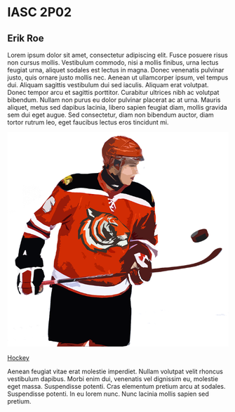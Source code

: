 # IASC 2P02
## Erik Roe

Lorem ipsum dolor sit amet, consectetur adipiscing elit. Fusce posuere risus non cursus mollis. Vestibulum commodo, nisi a mollis finibus, urna lectus feugiat urna, aliquet sodales est lectus in magna. Donec venenatis pulvinar justo, quis ornare justo mollis nec. Aenean ut ullamcorper ipsum, vel tempus dui. Aliquam sagittis vestibulum dui sed iaculis. Aliquam erat volutpat. Donec tempor arcu et sagittis porttitor. Curabitur ultrices nibh ac volutpat bibendum. Nullam non purus eu dolor pulvinar placerat ac at urna. Mauris aliquet, metus sed dapibus lacinia, libero sapien feugiat diam, mollis gravida sem dui eget augue. Sed consectetur, diam non bibendum auctor, diam tortor rutrum leo, eget faucibus lectus eros tincidunt mi.

![](images/hockey-1496359_960_720.png)

[Hockey](https://en.wikipedia.org/wiki/Hockey)

Aenean feugiat vitae erat molestie imperdiet. Nullam volutpat velit rhoncus vestibulum dapibus. Morbi enim dui, venenatis vel dignissim eu, molestie eget massa. Suspendisse potenti. Cras elementum pretium arcu at sodales. Suspendisse potenti. In eu lorem nunc. Nunc lacinia mollis sapien sed pretium.
